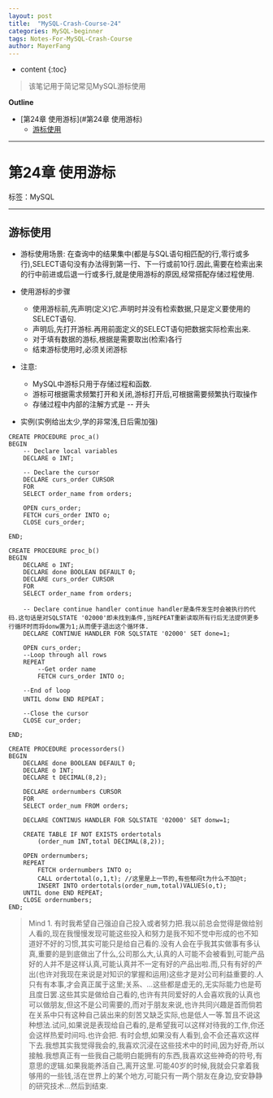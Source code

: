 ```yaml
---
layout: post
title:  "MySQL-Crash-Course-24"
categories: MySQL-beginner
tags: Notes-For-MySQL-Crash-Course
author: MayerFang
---
```


* content
{:toc}

>该笔记用于简记常见MySQL游标使用




**Outline**

- [第24章 使用游标](#第24章 使用游标)
	- [游标使用](#游标使用)



---

# 第24章 使用游标

标签：MySQL

---

## 游标使用

- 游标使用场景: 在查询中的结果集中(都是与SQL语句相匹配的行,零行或多行),SELECT语句没有办法得到第一行、下一行或前10行.因此,需要在检索出来的行中前进或后退一行或多行,就是使用游标的原因,经常搭配存储过程使用.
- 使用游标的步骤
	- 使用游标前,先声明(定义)它.声明时并没有检索数据,只是定义要使用的SELECT语句.
	- 声明后,先打开游标.再用前面定义的SELECT语句把数据实际检索出来. 
	- 对于填有数据的游标,根据是需要取出(检索)各行
	- 结束游标使用时,必须关闭游标
- 注意:
	- MySQL中游标只用于存储过程和函数.
	- 游标可根据需求频繁打开和关闭,游标打开后,可根据需要频繁执行取操作
	- 存储过程中内部的注解方式是 -- 开头

- 实例(实例给出太少,学的非常浅,日后需加强)

```
CREATE PROCEDURE proc_a()
BEGIN
	-- Declare local variables
	DECLARE o INT; 
	
	-- Declare the cursor
	DECLARE curs_order CURSOR
	FOR
	SELECT order_name from orders;

	OPEN curs_order;
	FETCH curs_order INTO o;
	CLOSE curs_order;

END;

CREATE PROCEDURE proc_b()
BEGIN
	DECLARE o INT;
	DECLARE done BOOLEAN DEFAULT 0;
	DECLARE curs_order CURSOR
	FOR
	SELECT order_name from orders;

	-- Declare continue handler continue handler是条件发生时会被执行的代码.这句话是对SQLSTATE '02000'即未找到条件,当REPEAT重新读取所有行后无法提供更多行循环时而将donw置为1;从而便于退出这个循环体.
	DECLARE CONTINUE HANDLER FOR SQLSTATE '02000' SET done=1;

	OPEN curs_order;
	--Loop through all rows	
	REPEAT
		--Get order name
		FETCH curs_order INTO o;
	
	--End of loop
	UNTIL donw END REPEAT；

	--Close the cursor
	CLOSE cur_order;
			
END;

CREATE PROCEDURE processorders()
BEGIN
	DECLARE done BOOLEAN DEFAULT 0;
	DECLARE o INT;
	DECLARE t DECIMAL(8,2);

	DECLARE ordernumbers CURSOR
	FOR
	SELECT order_num FROM orders;
	
	DECLARE CONTINUS HANDLER FOR SQLSTATE '02000' SET donw=1;
	
	CREATE TABLE IF NOT EXISTS ordertotals
		(order_num INT,total DECIMAL(8,2));

	OPEN ordernumbers;
	REPEAT
		FETCH ordernumbers INTO o;
		CALL ordertotal(o,1,t); //这里是上一节的,有些郁闷t为什么不加@t;
		INSERT INTO ordertotals(order_num,total)VALUES(o,t);
	UNTIL done END REPEAT;
	CLOSE ordernumbers;
END;
```

>Mind 1.
有时我希望自己强迫自己投入或者努力把.我以前总会觉得是做给别人看的,现在我慢慢发现可能这些投入和努力是我不知不觉中形成的也不知道好不好的习惯,其实可能只是给自己看的.没有人会在乎我其实做事有多认真,重要的是到底做出了什么,公司那么大,认真的人可能不会被看到,可能产品好的人并不是这样认真,可能认真并不一定有好的产品出啦.而,只有有好的产出(也许对我现在来说是对知识的掌握和运用)这些才是对公司利益重要的.人只有有本事,才会真正属于这里;关系、...这些都是虚无的,无实际能力也是苟且度日罢.这些其实是做给自己看的,也许有共同爱好的人会喜欢我的认真也可以做朋友,但这不是公司需要的,而对于朋友来说,也许共同兴趣是首而倘若在关系中只有这种自己装出来的刻苦又缺乏实际,也是低人一等.暂且不说这种想法.试问,如果说是表现给自己看的,是希望我可以这样对待我的工作,你还会这样热爱时间吗.也许会把.
有时会想,如果没有人看到,会不会还喜欢这样下去.我想其实我觉得我会的,我喜欢沉浸在这些技术中的时间,因为好奇,所以接触.我想真正有一些我自己能明白能拥有的东西,我喜欢这些神奇的符号,有意思的逻辑.如果我能养活自己,离开这里.可能40岁的时候,我就会只拿着我够用的一些钱,活在世界上的某个地方,可能只有一两个朋友在身边,安安静静的研究技术...然后到结束.